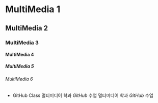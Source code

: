 # MultiMedia 1
## MultiMedia 2
### MultiMedia 3
#### MultiMedia 4
##### MultiMedia 5
###### MultiMedia 6

+ GitHub Class
멀티미디어 학과 *GitHub* 수업
멀티미디어 학과 _GitHub_ 수업
